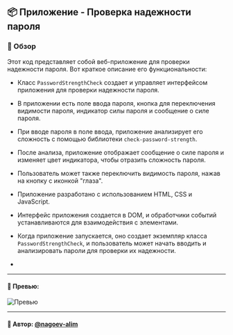 ## 📦 Приложение - Проверка надежности пароля

### 🚀 Обзор
Этот код представляет собой веб-приложение для проверки надежности пароля. Вот краткое описание его функциональности:

- Класс `PasswordStrengthCheck` создает и управляет интерфейсом приложения для проверки надежности пароля.

- В приложении есть поле ввода пароля, кнопка для переключения видимости пароля, индикатор силы пароля и сообщение о силе пароля.

- При вводе пароля в поле ввода, приложение анализирует его сложность с помощью библиотеки `check-password-strength`.

- После анализа, приложение отображает сообщение о силе пароля и изменяет цвет индикатора, чтобы отразить сложность пароля.

- Пользователь может также переключить видимость пароля, нажав на кнопку с иконкой "глаза".

- Приложение разработано с использованием HTML, CSS и JavaScript.

- Интерфейс приложения создается в DOM, и обработчики событий устанавливаются для взаимодействия с элементами.

- Когда приложение запускается, оно создает экземпляр класса `PasswordStrengthCheck`, и пользователь может начать вводить и анализировать пароли для проверки их надежности.
- 
---

#### 🌄 Превью:

![Превью](https://lh3.googleusercontent.com/drive-viewer/AITFw-yTlCW6Oy90pRKsMtONzqXIu1FAvsf-E3RmtOzfFKO7F8678vjYm_r8WbmsfrsGOi17tXYe0CbNLslLd42xNp8buV2A6A=s1600)


-----

#### 🙌 Автор: [@nagoev-alim](https://github.com/nagoev-alim)

